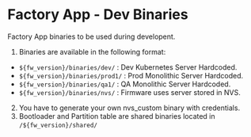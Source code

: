 # Factory App - Dev Binaries
Factory App binaries to be used during developent.

1. Binaries are available in the following format:
  - `${fw_version}/binaries/dev/` : Dev Kubernetes Server Hardcoded.
  - `${fw_version}/binaries/prod1/` : Prod Monolithic Server Hardcoded.
  - `${fw_version}/binaries/qa1/` : QA Monolithic Server Hardcoded.
  - `${fw_version}/binaries/nvs/` : Firmware uses server stored in NVS.
2. You have to generate your own nvs_custom binary with credentials.
3. Bootloader and Partition table are shared binaries located in `/${fw_version}/shared/`
